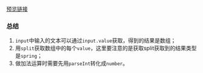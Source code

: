 [预览链接](https://astak16.github.io/Study-JS/%E7%AC%AC%E4%BA%8C%E8%AF%BE/%E6%B1%82%E5%92%8C/index.html)
### 总结
1. `input`中输入的文本可以通过`input.value`获取，得到的结果是数组；
2. 用`split`获取数组中的每个`value`，这里要注意的是获取split获取到的结果类型是`spring`；
3. 做加法运算时需要先用`parseInt`转化成`number`。